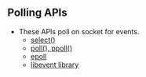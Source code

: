 ## Polling APIs
- These APIs poll on socket for events.
  - [select()](../)
  - [poll(), ppoll()](poll_ppoll)
  - [epoll](epoll)
  - [libevent library](/Libraries/libevent)
